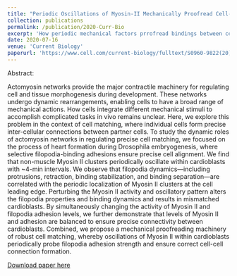 ```yaml
---
title: "Periodic Oscillations of Myosin-II Mechanically Proofread Cell-Cell Connections to Ensure Robust Formation of the Cardiac Vessel"
collection: publications
permalink: /publication/2020-Curr-Bio
excerpt: 'How periodic mechanical factors prrofread bindings between cells to make sure that they find the right one?'
date: 2020-07-16
venue: 'Current Biology'
paperurl: 'https://www.cell.com/current-biology/fulltext/S0960-9822(20)30857-5'
---
```


Abstract:

Actomyosin networks provide the major contractile machinery for regulating cell and tissue morphogenesis during development. These networks undergo dynamic rearrangements, enabling cells to have a broad range of mechanical actions. How cells integrate different mechanical stimuli to accomplish complicated tasks in vivo remains unclear. Here, we explore this problem in the context of cell matching, where individual cells form precise inter-cellular connections between partner cells. To study the dynamic roles of actomyosin networks in regulating precise cell matching, we focused on the process of heart formation during Drosophila embryogenesis, where selective filopodia-binding adhesions ensure precise cell alignment. We find that non-muscle Myosin II clusters periodically oscillate within cardioblasts with ~4-min intervals. We observe that filopodia dynamics—including protrusions, retraction, binding stabilization, and binding separation—are correlated with the periodic localization of Myosin II clusters at the cell leading edge. Perturbing the Myosin II activity and oscillatory pattern alters the filopodia properties and binding dynamics and results in mismatched cardioblasts. By simultaneously changing the activity of Myosin II and filopodia adhesion levels, we further demonstrate that levels of Myosin II and adhesion are balanced to ensure precise connectivity between cardioblasts. Combined, we propose a mechanical proofreading machinery of robust cell matching, whereby oscillations of Myosin II within cardioblasts periodically probe filopodia adhesion strength and ensure correct cell-cell connection formation.

[Download paper here](https://www.cell.com/current-biology/fulltext/S0960-9822(20)30857-5)

